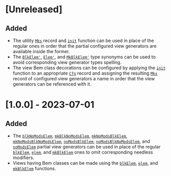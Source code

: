 # [Unreleased]

## Added

- The utility [`Mks`](https://monadosquito.github.io/miso-bem/Bem-Miso-Utl-Utl.html#t:Mks) record and [`init`](https://monadosquito.github.io/miso-bem/Bem-Miso-Utl-Utl.html#v:init) function
can be used in place of the regular ones
in order that the partial configured view generators are available
inside the former.
- The [`BlkElem'`](https://monadosquito.github.io/miso-bem/Bem-Miso-Utl-Utl.html#t:BlkElem-39-), [`Elem'`](https://monadosquito.github.io/miso-bem/Bem-Miso-Utl-Utl.html#t:Elem-39-), and [`MkBlkElem'`](https://monadosquito.github.io/miso-bem/Bem-Miso-Utl-Utl.html#t:MkBlkElem-39-) type synonyms
can be used to avoid corresponding view generator types spelling.
- The view Bem class decorations can be configured
by applying the [`init`](https://monadosquito.github.io/miso-bem/Bem-Miso-View-Mk-Cfg.html#v:init) function
to an appropriate [`Cfg`](https://monadosquito.github.io/bem/Bem-Cfg-Cfg.html#t:Cfg) record
and assigning the resulting [`Mks`](https://monadosquito.github.io/miso-bem/Bem-Miso-View-Mk-Cfg.html#t:Mks) record
of configured view generators a name
in order that the view generators can be referenced
with it.

# [1.0.0] - 2023-07-01

## Added

- The [`blkNoModsElem`](https://monadosquito.github.io/miso-bem/Bem-Miso-Utl-Utl.html#v:blkNoModsElem),
[`mkBlkNoModsElem`](https://monadosquito.github.io/miso-bem/Bem-Miso-Utl-Utl.html#v:mkBlkNoModsElem),
[`mkNoModsBlkElem`](https://monadosquito.github.io/miso-bem/Bem-Miso-Utl-Utl.html#v:mkNoModsBlkElem),
[`mkNoModsBlkNoModsElem`](https://monadosquito.github.io/miso-bem/Bem-Miso-Utl-Utl.html#v:mkNoModsBlkNoModsElem),
[`noModsBlkElem`](https://monadosquito.github.io/miso-bem/Bem-Miso-Utl-Utl.html#v:noModsBlkElem),
[`noModsBlkNoModsElem`](https://monadosquito.github.io/miso-bem/Bem-Miso-Utl-Utl.html#v:noModsBlkNoModsElem),
and [`noModsElem`](https://monadosquito.github.io/miso-bem/Bem-Miso-Utl-Utl.html#v:noModsElem)
partial view generators
can be used
in place
of
the regular [`blkElem`](https://monadosquito.github.io/miso-bem/Bem-Miso-View-Mk-Mk.html#v:blkElem),
[`elem`](https://monadosquito.github.io/miso-bem/Bem-Miso-View-Mk-Mk.html#v:elem),
and [`mkBlkElem`](https://monadosquito.github.io/miso-bem/Bem-Miso-View-Mk-Mk.html#v:mkBlkElem)
ones
to omit corresponding needless modifiers.
- Views
having Bem classes can be made
using
the [`blkElem`](https://monadosquito.github.io/miso-bem/Bem-Miso-View-Mk-Mk.html#v:blkElem),
[`elem`](https://monadosquito.github.io/miso-bem/Bem-Miso-View-Mk-Mk.html#v:elem),
and [`mkBlkElem`](https://monadosquito.github.io/miso-bem/Bem-Miso-View-Mk-Mk.html#v:mkBlkElem) functions.
